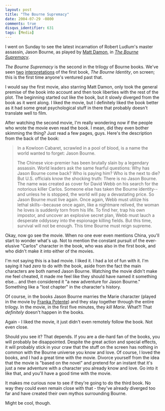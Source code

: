 ```yaml
---
layout: post
title: "The Bourne Supremacy"
date: 2004-07-29 -0800
comments: true
disqus_identifier: 631
tags: [Media]
---
```

I went on Sunday to see the latest incarnation of Robert Ludlum's master
assassin, Jason Bourne, as played by [Matt
Damon](http://www.imdb.com/name/nm0000354/), in [*The Bourne
Supremacy*](http://www.imdb.com/title/tt0372183/).
 
 *The Bourne Supremacy* is the second in the trilogy of Bourne books.
We've seen [two](http://www.imdb.com/title/tt0258463/)
[interpretations](http://www.imdb.com/title/tt0094791/) of the first
book, *The Bourne Identity*, on screen; this is the first time anyone's
ventured past that.
 
 I would say the first movie, also starring Matt Damon, only took the
general premise of the book into account and then took liberties with
the rest of the plot. The beginning started out like the book, but it
slowly diverged from the book as it went along. I liked the movie, but I
definitely liked the book better as it had some great psychological
stuff in there that probably doesn't translate well to film.
 
 After watching the second movie, I'm really wondering now if the people
who wrote the movie even read the book. I mean, did they even bother
skimming the thing? Just read a few pages, guys. Here's the description
from the back of the book:
> In a Kowloon Cabaret, scrawled in a pool of blood, is a name the world
> wanted to forget: Jason Bourne.
>  
>  The Chinese vice-premier has been brutally slain by a legendary
> assassin. World leaders ask the same fearful questions: Why has Jason
> Bourne come back? Who is paying him? Who is the next to die? But U.S.
> officials know the shocking truth: There is no Jason Bourne. The name
> was created as cover for David Webb on his search for the notorious
> killer Carlos. Someone else has taken the Bourne identity--and unless
> he is stopped, the world will pay a devastating price. So Jason Bourne
> must live again. Once again, Webb must utilize his lethal
> skills--because once again, like a nightmare relived, the woman he
> loves is suddenly torn from his life. To find her, trap his own
> impostor, and uncover an explosive secret plan, Webb must lauch a
> desperate oddyssey into the espionage killing fields. But this time,
> survival will not be enough. This time Bourne must reign supreme.


 
 Okay, now go see the movie. When no one ever even mentions China,
you'll start to wonder what's up. Not to mention the constant pursuit of
the ever-elusive "Carlos" character in the book, who was also in the
first book, and who didn't make it into either of the movies.
 
 I'm not saying this is a bad movie. I liked it. I had a lot of fun with
it. I'm saying it had *zero* to do with the book, aside from the fact
the main characters are both named Jason Bourne. Watching the movie
didn't make me feel cheated, it made me feel like they should have named
it something else... and then considered it "a new adventure for Jason
Bourne." Something like a "lost chapter" in the character's history.
 
 Of course, in the books Jason Bourne marries the Marie character
(played in the movie by [Franka
Potente](http://www.imdb.com/name/nm0004376/)) and they stay together
through the entire trilogy. In the movie, in the first five minutes,
they *kill Marie*. What?! That *definitely* doesn't happen in the
books.
 
 Again - I liked the movie, it just didn't even remotely follow the
book. Not even close.
 
 Should you see it? That depends. If you are a die-hard fan of the
books, you will probably be disappointed. Despite the great action and
special effects, it will probably stick in your craw that the stuff on
the screen has nothing in common with the Bourne universe you know and
love. Of course, I loved the books, and I had a great time with the
movie. Divorce yourself from the idea that the movie is "based on the
novel" and pretend for an instant that it's just a new adventure with a
character you already know and love. Go into it like that, and you'll
have a good time with the movie.
 
 It makes me curious now to see if they're going to do the third book.
No way they could even remain close with that - they've already diverged
too far and have created their own mythos surrounding Bourne.
 
 Might be cool, though.
